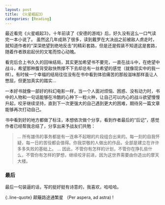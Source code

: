 ```yaml
---
layout: post
title: 《火星崛起3》
categories: [Reading]
---
```


  最近看完《火星崛起3》，十年前读了《安德的游戏》后，好久没有这么一口气读完一本小说了。
虽然这几年成熟了很多，读到戴罗在大决战之前被敌人虏走时，就知道作者的“深深绝望到绝地反击”的精彩套路，但是还是假装不知道这是套路，随着作者跌宕起伏的文笔而惊心动魄。

看完后合上书久久的回味结局，其实更加希望书不要完，一直在战斗中，在绝望中战斗，希望那种腹背受敌快熬撑不下去却总有一丝希望的感觉（就像现实中的我一样）。有时候一个幸福的结局往往没有在书中看到体验痛苦的那般滋味那样虽让人憋屈，但更加真实的踏实...

一本好书就像一部好的科幻电影一样，当一个人面对烦恼、困惑、没有动力时，书中的人物和一句话能够在冷酷的心种下一粒火种，让自己可以内心的战斗欲望慢慢升起，咬牙继续坚持，直到下一次更强大的自己遇到更大的困难，期待另一篇文章能够再次打动自己。

书中看到好的地方都做了标注，本想依次做个分享，看到作者最后的“后记”，感觉作者已经帮我总结了，分享出来予战友们共勉：

> ... 所有雄伟的事务都是有一连串不起眼的片段组合出来的。每一刻的自我怀疑，每一日的苦役都会值得。你我崇敬的人做出的作品，全部是建立在许许多多失败的基础上。
> ... 因此，不管你有怎样的计划，不管你在挣扎些什么，不管你有怎样的梦想，继续咬牙前进，因为这世界需要由你造出的摩天大楼。

### 最后
最后一句装逼的话，写的挺好挺有诗意的，我喜欢，哈哈哈。

{:.line-quote}
颠簸路途通繁星 （Per aspera, ad astra) !
